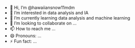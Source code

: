- 👋 Hi, I’m @hawaiiansnow11mdm
- 👀 I’m interested in data analysis and IA
- 🌱 I’m currently learning data analysis and machine learning
- 💞️ I’m looking to collaborate on ...
- 📫 How to reach me ...
- 😄 Pronouns: ...
- ⚡ Fun fact: ...

<!---
hawaiiansnow11mdm/hawaiiansnow11mdm is a ✨ special ✨ repository because its `README.md` (this file) appears on your GitHub profile.
You can click the Preview link to take a look at your changes.
--->
